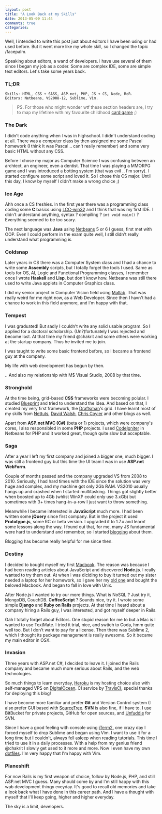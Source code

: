 ```yaml
---
layout: post
title: "A Look Back at my Skills"
date: 2013-05-09 11:44
comments: true
categories:
---
```


Well, I intended to write this post just about editors I have been using
or had used before. But it went more like my whole skill, so I changed
the topic /facepalm.

Speaking about editors, a wand of developers. I have use several of them since I began
my job as a coder. Some are complex IDE, some are simple text editors. Let's
take some years back.

### TL;DR

    Skills: HTML, CSS + SASS, ASP.net, PHP, JS + CS, Node, RoR.
    Editors: Netbeans, VS2008-12, Sublime, Vim.

> PS. For those who might wonder wtf these section headers are,
I try to map my lifetime with my favourite childhood
[card game](http://www.essentialmagic.com/CARDSETS/Default.asp) ;)

### The Dark

I didn't code anything when I was in highschool. I didn't understand coding
at all. There was a computer class by then assigned me some Pascal homework
(I think It was Pascal .. can't really remember) and some very basic HTML without
any CSS.

Before I chose my major as Computer Science I was confusing between an archtect,
an engineer, even a dentist. That time I was playing a MMORPG game and I was
introduced a botting system (that was evil .. I'm sorry).
I started configure some script and loved it.
So I chose this CS major. Until this day, I know by myself I didn't make a
wrong choice ;)

### Ice Age

Ahh once a CS freshies. In the first year there was a programming class
coding some **C** basics using [LCC-win32](http://www.cs.virginia.edu/~lcc-win32/)
and I think that was my first IDE. I didn't understand anything,
syntax ? compiling ? `int void main()` ? Everything seemed to be too scary.

The next language was **Java** using [Netbeans](https://netbeans.org/)
5 or 6 I guess, first met with OOP. Even I could perform in the exam quite well,
I still didn't really understand what programming is.

### Coldsnap

Later years in CS there was a Computer System class and I had a chance
to write some **Assembly** scripts, but I totally forget the tools I used.
Same as tools for OS, AI, Logic and Functional Programming classes,
I remember once I wrote **Haskell** and **Lisp**, but don't know how.
Netbeans was still there used to write Java applets in Computer Graphics class.

I did my senior project in Computer Vision field using [Matlab](http://www.mathworks.com/products/matlab/).
That was really weird for me right now, as a Web Developer.
Since then I havn't had a chance to work in this field anymore, and I'm happy with that.

### Tempest

I was graduated! But sadly I couldn't write any solid usable program.
So I applied for a doctoral scholarship. (Un?)fortunately I was rejected
and become lost. At that time my friend @chakrit and some others were working
at the startup company. Thus he invited me to join.

I was taught to write some basic frontend before, so I became a frontend guy
at the company.

My life with web development has begun by then.

.. And also my relationship with M$ Visual Studio, 2008 by that time.

### Stronghold

At the time being, grid-based **CSS** frameworks were becoming polular.
I studied [Blueprint](http://www.blueprintcss.org/) and tried to understand
the idea. And based on that, I created my very first framework,
the [Draftsman](https://github.com/phatograph/draftsman)'s grid.
I have learnt most of my skills from [Nettuts](net.tutsplus.com),
[David Walsh](http://davidwalsh.name/), [Chris Coyier](http://chriscoyier.net/)
and other blogs as well.

Apart from **ASP.net MVC (C#)** (beta or 1) projects, which were company's cores,
I also responsibled in some **PHP** projects. I used [CodeIgniter](http://ellislab.com/codeigniter)
in Netbeans for PHP and it worked great, though quite slow but acceptable.

### Saga

After a year I left my first company and joined a bigger one, much bigger.
I was still a frontend guy but this time the UI team I was in use
**ASP.net WebForm**.

Couple of months passed and the company upgraded VS
from 2008 to 2010. Seriously, I had hard times with the IDE since
the solution was very huge and complex, and my machine got only 2Gb RAM.
VS2010 usually hangs up and crashed when I started multitasking.
Things got slightly better when boosted up to 4Gb (whlist WinXP could
only use 3.xGb) but sometimes with 3+ times hang-in-a-row I just
want to throw something.

Meanwhile I became interested in **JavaScript** much more. I had been written
some **jQuery** since first company. But in the project it used **Prototype.js**,
some RC or beta version. I upgraded it to 1.7.x and learnt some lessons
along the way. I found out that, for me, many JS fundamental were hard
to understand and remember, so I started [blogging](http://blog.phatograph.com/index.php/tag/javascript/)
about them.

Blogging has become really helpful for me since then.

### Destiny

I decided to bought myself my first [Macbook](http://support.apple.com/kb/sp619).
The reason was because I had been reading articles about JavaScript
and discovered **Node.js**. I really wanted to try them out. At when I was diciding to buy
it turned out my sister needed a laptop for her homework, so I gave her
my [old one](http://shop.lenovo.com/us/laptops/ideapad/y-series/y450) and
bought the beloved Macbook. And began to fall in love with Unix.

After Node.js I wanted to try our more things. What is NoSQL ? Just try it,
MongoDB, CouchDB. **CoffeeScript** ? Sounds nice, try it. I wrote some simple **Django**
and **Ruby on Rails** projects. At that time I heard about a company
hiring a Rails guy, I was interested, and got myself deeper in Rails.

Gah I totally forget about Editors.
One stupid reason for me to but a Mac is I wanted to use TextMate.
I tried it trial, nice, and swtich to Coda, hmm quite well too. But
I don't want to pay for a license. Then there was Sublime 2, which
I thought its package management is really awesome. So it became my
main editor in OSX.

### Invasion

Three years with ASP.net C#, I decided to leave it.
I joined the Rails company and became much more serious about Rails,
and the web technologies.

So much things to learn everyday, [Heroku](heroku.com) is my hosting choice
also with self-managed VPS on [DigitalOcean](digitalocean.com).
CI service by [TravisCI](travis-ci.org/), special thanks for deploying this
blog!

I have become more familiar and prefer **Git** and Version Control system
(I also prefer GUI based with [SourceTree](http://sourcetreeapp.com/).
**SVN** is also fine, if I have to.
I use BitBucket for private projects, GitHub for open sources, and
[Unfuddle](https://unfuddle.com/) for SVN.

Since I have a good feeling with console using [iTerm2](http://www.iterm2.com/),
one crazy day I forced myself to drop Sublime and began using Vim. I want
to use it for a long time but I couldn't, always fell asleep when reading tutorials.
This time I tried to use it in a daily processes. With a help from
my genius friend @chakrit I slowly get used to it more and more.
Now I even have my own [dotfiles](https://github.com/phatograph/dotfiles).
I'm very happy that I'm happy with Vim.

### Planeshift

For now Rails is my first weapon of choice, follow by Node.js, PHP,
and still ASP.net MVC I guess. Many should come by and I'm still
happy with this wab development thingy eveyday. It's good to
recall old memories and take a look back what I have done in this career path.
And I have a thought with myself that I'll keep going, higher and higher
everyday.

The sky is a limit, developers.

